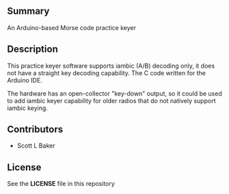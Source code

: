 
## Summary

An Arduino-based Morse code practice keyer


## Description

This practice keyer software supports iambic (A/B) decoding only, it does not have a straight key decoding capability. The C code written for the Arduino IDE.

The hardware has an open-collector "key-down" output, so it could be used to add iambic keyer capability for older radios that do not natively support iambic keying.


## Contributors

* Scott L Baker


## License

See the **LICENSE** file in this repository


